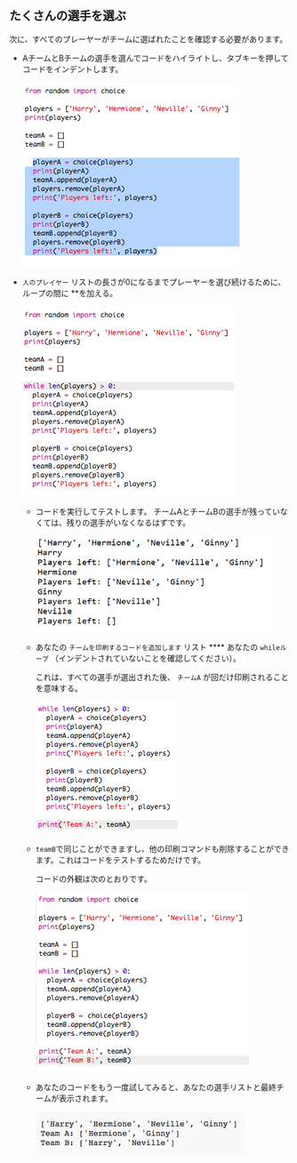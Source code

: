 ## たくさんの選手を選ぶ

次に、すべてのプレーヤーがチームに選ばれたことを確認する必要があります。

+ AチームとBチームの選手を選んでコードをハイライトし、タブキーを押してコードをインデントします。
    
    ![スクリーンショット](images/team-loop-tab.png)

+ `人のプレイヤー` リストの長さが0になるまでプレーヤーを選び続けるために、</strong> ループの間に **を加える。</p> 
    
    ![スクリーンショット](images/team-loop-while.png)</li> 
    
    + コードを実行してテストします。 チームAとチームBの選手が残っていなくては、残りの選手がいなくなるはずです。
        
        ![スクリーンショット](images/team-loop-test.png)
    
    + あなたの `チームを印刷するコードを追加します` リスト **** あなたの `whileループ` （インデントされていないことを確認してください）。
        
        これは、すべての選手が選出された後、 `チームA` が</code>回だけ印刷されることを意味する。
        
        ![スクリーンショット](images/team-teamA-paste.png)
    
    + `teamB`で同じことができますし、他の印刷コマンドも削除することができます。これはコードをテストするためだけです。
        
        コードの外観は次のとおりです。
        
        ![スクリーンショット](images/team-loop-finished.png)
    
    + あなたのコードをもう一度試してみると、あなたの選手リストと最終チームが表示されます。
        
        ![スクリーンショット](images/team-loop-finished-test.png)</ul>